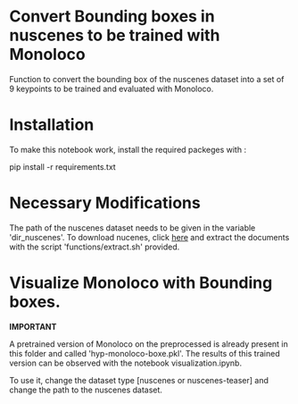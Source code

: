 # Convert Bounding boxes in nuscenes to be trained with Monoloco

Function to convert the bounding box of the nuscenes dataset into a set of 9 keypoints to be trained and evaluated with Monoloco.

# Installation

To make this notebook work, install the required packeges with :

pip install -r requirements.txt

# Necessary Modifications

The path of the nuscenes dataset needs to be given in the variable 'dir_nuscenes'.
To download nucenes, click [here](https://www.nuscenes.org/download) and extract the documents with the script 'functions/extract.sh' provided.

# Visualize Monoloco with Bounding boxes.

**IMPORTANT**

A pretrained version of Monoloco on the preprocessed is already present in this folder and called 'hyp-monoloco-boxe.pkl'. The results of this trained version can be observed with the notebook visualization.ipynb.

To use it, change the dataset type [nuscenes or nuscenes-teaser] and change the path to the nuscenes dataset.
